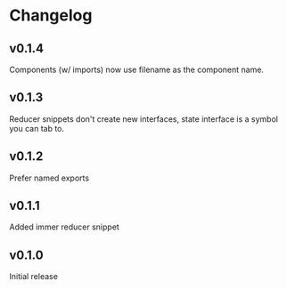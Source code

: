 # Changelog

## v0.1.4

Components (w/ imports) now use filename as the component name.

## v0.1.3

Reducer snippets don't create new interfaces, state interface is a symbol you can tab to.

## v0.1.2

Prefer named exports

## v0.1.1

Added immer reducer snippet

## v0.1.0

Initial release
